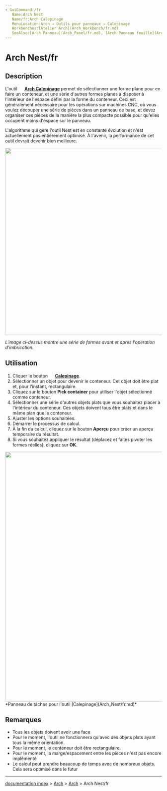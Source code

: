 ```yaml
---
- GuiCommand:/fr
   Name:Arch Nest
   Name/fr:Arch Calepinage
   MenuLocation:Arch → Outils pour panneaux → Calepinage
   Workbenches:[Atelier Arch](Arch_Workbench/fr.md)
   SeeAlso:[Arch Panneau](Arch_Panel/fr.md), [Arch Panneau feuille](Arch_Panel_Sheet/fr.md)
---
```


# Arch Nest/fr

## Description

L\'outil **<img src="images/Arch_Nest.svg" width=16px> [Arch Calepinage](Arch_Nest/fr.md)** permet de sélectionner une forme plane pour en faire un conteneur, et une série d\'autres formes planes à disposer à l\'intérieur de l\'espace défini par la forme du conteneur. Ceci est généralement nécessaire pour les opérations sur machines CNC, où vous voulez découper une série de pièces dans un panneau de base, et devez organiser ces pièces de la manière la plus compacte possible pour qu\'elles occupent moins d\'espace sur le panneau.

L\'algorithme qui gère l\'outil Nest est en constante évolution et n\'est actuellement pas entièrement optimisé. À l\'avenir, la performance de cet outil devrait devenir bien meilleure.

<img alt="" src=images/Arch_Nest_example.jpg  style="width:600px;">

*L\'image ci-dessus montre une série de formes avant et après l\'opération d\'imbrication.*

## Utilisation

1.  Cliquer le bouton **<img src="images/Arch_Nest.svg" width=16px> [Calepinage](Arch_Nest/fr.md)**.
2.  Sélectionner un objet pour devenir le conteneur. Cet objet doit être plat et, pour l\'instant, rectangulaire.
3.  Cliquez sur le bouton **Pick container** pour utiliser l\'objet sélectionné comme conteneur.
4.  Sélectionner une série d\'autres objets plats que vous souhaitez placer à l\'intérieur du conteneur. Ces objets doivent tous être plats et dans le même plan que le conteneur.
5.  Ajuster les options souhaitées.
6.  Démarrer le processus de calcul.
7.  À la fin du calcul, cliquez sur le bouton **Aperçu** pour créer un aperçu temporaire du résultat.
8.  Si vous souhaitez appliquer le résultat (déplacez et faites pivoter les formes réelles), cliquez sur **OK**.

<img alt="" src=images/Arch_Nest_panel.jpg  style="width:800px;"> 
*Panneau de tâches pour l'outil [Calepinage](Arch_Nest/fr.md)*

## Remarques

-   Tous les objets doivent avoir une face
-   Pour le moment, l\'outil ne fonctionnera qu\'avec des objets plats ayant tous la même orientation.
-   Pour le moment, le conteneur doit être rectangulaire.
-   Pour le moment, la marge/espacement entre les pièces n\'est pas encore implémenté
-   Le calcul peut prendre beaucoup de temps avec de nombreux objets. Cela sera optimisé dans le futur

---
[documentation index](../README.md) > [Arch](Category_Arch.md) > [Arch](Arch_Workbench.md) > Arch Nest/fr
